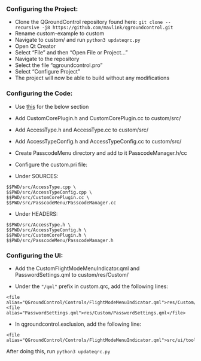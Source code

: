 ### Configuring the Project:

- Clone the QGroundControl repository found here: `git clone --recursive -j8 https://github.com/mavlink/qgroundcontrol.git`
- Rename custom-example to custom
- Navigate to custom/ and run `python3 updateqrc.py`
- Open Qt Creator
- Select “File” and then “Open File or Project...”
- Navigate to the repository
- Select the file “qgroundcontrol.pro”
- Select “Configure Project”
- The project will now be able to build without any modifications



### Configuring the Code:

- Use [this](https://github.com/WBawa/QGC_ComponentHiding/tree/simplified_version/custom) for the below section

- Add CustomCorePlugin.h and CustomCorePlugin.cc to custom/src/
- Add AccessType.h and AccessType.cc to custom/src/
- Add AccessTypeConfig.h and AccessTypeConfig.cc to custom/src/
- Create PasscodeMenu directory and add to it PasscodeManager.h/cc

- Configure the custom.pri file:

- Under SOURCES:
```
$$PWD/src/AccessType.cpp \
$$PWD/src/AccessTypeConfig.cpp \
$$PWD/src/CustomCorePlugin.cc \
$$PWD/src/PasscodeMenu/PasscodeManager.cc
```
 
- Under HEADERS:
```
$$PWD/src/AccessType.h \
$$PWD/src/AccessTypeConfig.h \
$$PWD/src/CustomCorePlugin.h \
$$PWD/src/PasscodeMenu/PasscodeManager.h
```

### Configuring the UI:
    
- Add the CustomFlightModeMenuIndicator.qml and PasswordSettings.qml to custom/res/Custom/

- Under the `"/qml"` prefix in custom.qrc, add the following lines:
```
<file alias="QGroundControl/Controls/FlightModeMenuIndicator.qml">res/Custom/CustomFlightModeMenuIndicator.qml</file>
<file alias="PasswordSettings.qml">res/Custom/PasswordSettings.qml</file>
```

- In qgroundcontrol.exclusion, add the following line:
```
<file alias="QGroundControl/Controls/FlightModeMenuIndicator.qml">src/ui/toolbar/FlightModeMenuIndicator.qml</file>
```

After doing this, run `python3 updateqrc.py`

